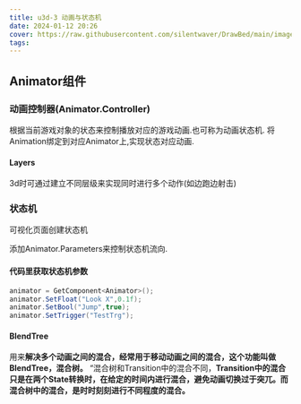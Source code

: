 ```yaml
---
title: u3d-3 动画与状态机
date: 2024-01-12 20:26
cover: https://raw.githubusercontent.com/silentwaver/DrawBed/main/images/202312291916075.JPG
tags:
---
```

## Animator组件
### 动画控制器(Animator.Controller)
根据当前游戏对象的状态来控制播放对应的游戏动画.也可称为动画状态机.
将Animation绑定到对应Animator上,实现状态对应动画.
#### Layers
3d时可通过建立不同层级来实现同时进行多个动作(如边跑边射击)

### 状态机
可视化页面创建状态机

添加Animator.Parameters来控制状态机流向.

#### 代码里获取状态机参数
```c#
animator = GetComponent<Animator>();  
animator.SetFloat("Look X",0.1f);  
animator.SetBool("Jump",true);  
animator.SetTrigger("TestTrg");
```

#### BlendTree
用来**解决多个动画之间的混合，经常用于移动动画之间的混合，这个功能叫做BlendTree，混合树。**
“混合树和Transition中的混合不同，**Transition中的混合只是在两个State转换时，在给定的时间内进行混合，避免动画切换过于突兀。而混合树中的混合，是时时刻刻进行不同程度的混合。**
